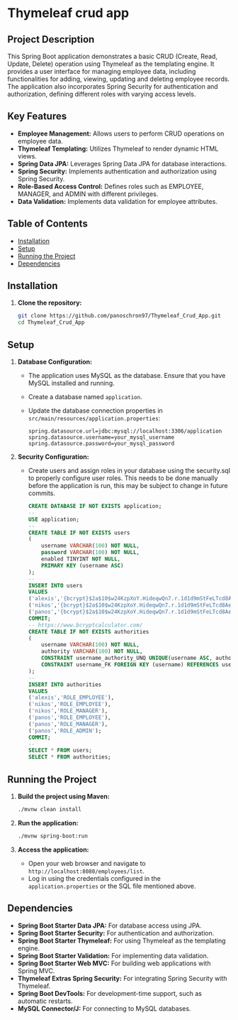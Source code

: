 # Thymeleaf crud app

## Project Description

This Spring Boot application demonstrates a basic CRUD (Create, Read, Update, Delete) operation using Thymeleaf as the templating engine. It provides a user interface for managing employee data, including functionalities for adding, viewing, updating and deleting employee records. The application also incorporates Spring Security for authentication and authorization, defining different roles with varying access levels.

## Key Features

-   **Employee Management:** Allows users to perform CRUD operations on employee data.
-   **Thymeleaf Templating:** Utilizes Thymeleaf to render dynamic HTML views.
-   **Spring Data JPA:** Leverages Spring Data JPA for database interactions.
-   **Spring Security:** Implements authentication and authorization using Spring Security.
-   **Role-Based Access Control:** Defines roles such as EMPLOYEE, MANAGER, and ADMIN with different privileges.
-   **Data Validation:** Implements data validation for employee attributes.

## Table of Contents

*   [Installation](#installation)
*   [Setup](#setup)
*   [Running the Project](#running-the-project)
*   [Dependencies](#dependencies)

## Installation

1.  **Clone the repository:**

    ```bash
    git clone https://github.com/panoschron97/Thymeleaf_Crud_App.git
    cd Thymeleaf_Crud_App
    ```

## Setup

1.  **Database Configuration:**

    *   The application uses MySQL as the database. Ensure that you have MySQL installed and running.
    *   Create a database named `application`.
    *   Update the database connection properties in `src/main/resources/application.properties`:

        ```properties
        spring.datasource.url=jdbc:mysql://localhost:3306/application
        spring.datasource.username=your_mysql_username
        spring.datasource.password=your_mysql_password
        ```

2.  **Security Configuration:**

    *   Create users and assign roles in your database using the security.sql to properly configure user roles. This needs to be done manually before the application is run, this may be subject to change in future commits.

        ```sql
        CREATE DATABASE IF NOT EXISTS application;
        --
        USE application;
        --
        CREATE TABLE IF NOT EXISTS users
        (
            username VARCHAR(100) NOT NULL,
            password VARCHAR(100) NOT NULL,
            enabled TINYINT NOT NULL,
            PRIMARY KEY (username ASC)
        );
        --
        INSERT INTO users
        VALUES
        ('alexis','{bcrypt}$2a$10$w24KzpXoY.HideqwQn7.r.1d1d9mStFeLTcd8Ae2RMFWwIqzIRv12',1),-- test
        ('nikos','{bcrypt}$2a$10$w24KzpXoY.HideqwQn7.r.1d1d9mStFeLTcd8Ae2RMFWwIqzIRv12',1),-- test
        ('panos','{bcrypt}$2a$10$w24KzpXoY.HideqwQn7.r.1d1d9mStFeLTcd8Ae2RMFWwIqzIRv12',1);-- test
        COMMIT;
        -- https://www.bcryptcalculator.com/
        CREATE TABLE IF NOT EXISTS authorities
        (
            username VARCHAR(100) NOT NULL,
            authority VARCHAR(100) NOT NULL,
            CONSTRAINT username_authority_UNQ UNIQUE(username ASC, authority ASC),
            CONSTRAINT username_FK FOREIGN KEY (username) REFERENCES users (username) ON DELETE CASCADE ON UPDATE CASCADE
        );
        --
        INSERT INTO authorities
        VALUES
        ('alexis','ROLE_EMPLOYEE'),
        ('nikos','ROLE_EMPLOYEE'),
        ('nikos','ROLE_MANAGER'),
        ('panos','ROLE_EMPLOYEE'),
        ('panos','ROLE_MANAGER'),
        ('panos','ROLE_ADMIN');
        COMMIT;
        --
        SELECT * FROM users;
        SELECT * FROM authorities;
        ```

## Running the Project

1.  **Build the project using Maven:**

    ```bash
    ./mvnw clean install
    ```

2.  **Run the application:**

    ```bash
    ./mvnw spring-boot:run
    ```

3.  **Access the application:**

    *   Open your web browser and navigate to `http://localhost:8080/employees/list`.
    *   Log in using the credentials configured in the `application.properties` or the SQL file mentioned above.

## Dependencies

*   **Spring Boot Starter Data JPA:** For database access using JPA.
*   **Spring Boot Starter Security:** For authentication and authorization.
*   **Spring Boot Starter Thymeleaf:** For using Thymeleaf as the templating engine.
*   **Spring Boot Starter Validation:** For implementing data validation.
*   **Spring Boot Starter Web MVC:** For building web applications with Spring MVC.
*   **Thymeleaf Extras Spring Security:** For integrating Spring Security with Thymeleaf.
*   **Spring Boot DevTools:** For development-time support, such as automatic restarts.
*   **MySQL Connector/J:** For connecting to MySQL databases.
